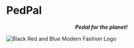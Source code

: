 # PedPal

***<p style="text-align: center;">Pedal for the planet!</p>***

![Black Red and Blue Modern Fashion Logo](https://user-images.githubusercontent.com/77115883/232805621-a0c359a2-0d1b-45a1-ab41-de77dcfb4ccf.gif)
